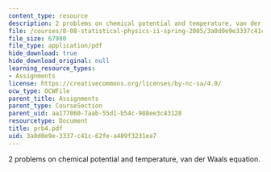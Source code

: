 ```yaml
---
content_type: resource
description: 2 problems on chemical potential and temperature, van der Waals equation.
file: /courses/8-08-statistical-physics-ii-spring-2005/3a0d0e9e3337c41c62fea489f3231ea7_prb4.pdf
file_size: 67980
file_type: application/pdf
hide_download: true
hide_download_original: null
learning_resource_types:
- Assignments
license: https://creativecommons.org/licenses/by-nc-sa/4.0/
ocw_type: OCWFile
parent_title: Assignments
parent_type: CourseSection
parent_uid: aa177860-7aab-55d1-b54c-988ee3c43128
resourcetype: Document
title: prb4.pdf
uid: 3a0d0e9e-3337-c41c-62fe-a489f3231ea7
---
```

2 problems on chemical potential and temperature, van der Waals equation.